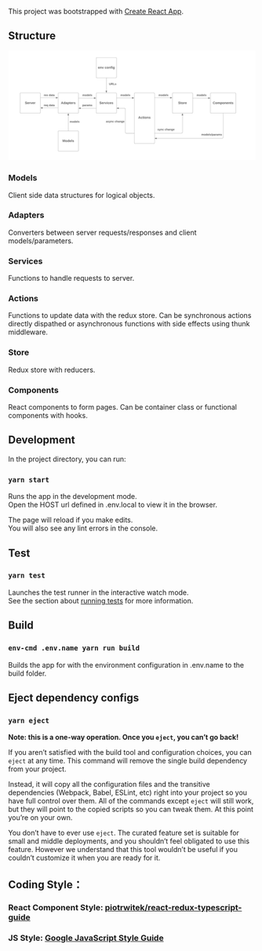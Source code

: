 This project was bootstrapped with [Create React App](https://github.com/facebook/create-react-app).


## Structure

![webapp-structure](./webapp-structure.png)

### Models
Client side data structures for logical objects.

### Adapters
Converters between server requests/responses and client models/parameters.

### Services
Functions to handle requests to server.

### Actions
Functions to update data with the redux store. Can be synchronous actions directly dispathed or asynchronous functions with side effects using thunk middleware.

### Store
Redux store with reducers.

### Components
React components to form pages. Can be container class or functional components with hooks.


## Development

In the project directory, you can run:

### `yarn start`

Runs the app in the development mode.<br />
Open the HOST url defined in .env.local to view it in the browser.

The page will reload if you make edits.<br />
You will also see any lint errors in the console.


## Test

### `yarn test`

Launches the test runner in the interactive watch mode.<br />
See the section about [running tests](https://facebook.github.io/create-react-app/docs/running-tests) for more information.


## Build

### `env-cmd .env.name yarn run build`

Builds the app for with the environment configuration in .env.name to the build folder.


## Eject dependency configs

### `yarn eject`

**Note: this is a one-way operation. Once you `eject`, you can’t go back!**

If you aren’t satisfied with the build tool and configuration choices, you can `eject` at any time. This command will remove the single build dependency from your project.

Instead, it will copy all the configuration files and the transitive dependencies (Webpack, Babel, ESLint, etc) right into your project so you have full control over them. All of the commands except `eject` will still work, but they will point to the copied scripts so you can tweak them. At this point you’re on your own.

You don’t have to ever use `eject`. The curated feature set is suitable for small and middle deployments, and you shouldn’t feel obligated to use this feature. However we understand that this tool wouldn’t be useful if you couldn’t customize it when you are ready for it.

## Coding Style：

### React Component Style: [piotrwitek/react-redux-typescript-guide](https://github.com/piotrwitek/react-redux-typescript-guide)

### JS Style: [Google JavaScript Style Guide](https://google.github.io/styleguide/jsguide.html#file-copyright)
